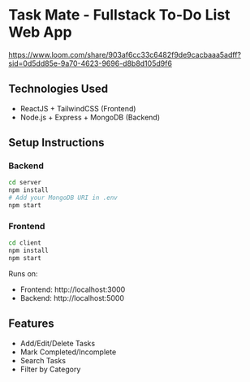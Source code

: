# Task Mate - Fullstack To-Do List Web App

https://www.loom.com/share/903af6cc33c6482f9de9cacbaaa5adff?sid=0d5dd85e-9a70-4623-9696-d8b8d105d9f6

## Technologies Used
- ReactJS + TailwindCSS (Frontend)
- Node.js + Express + MongoDB (Backend)

## Setup Instructions

### Backend
```bash
cd server
npm install
# Add your MongoDB URI in .env
npm start
```

### Frontend
```bash
cd client
npm install
npm start
```

Runs on:
- Frontend: http://localhost:3000
- Backend: http://localhost:5000

## Features
- Add/Edit/Delete Tasks
- Mark Completed/Incomplete
- Search Tasks
- Filter by Category
